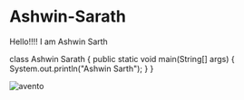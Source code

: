 # Ashwin-Sarath

Hello!!!! I am Ashwin Sarth

class Ashwin Sarath {
    public static void main(String[] args) {
        System.out.println("Ashwin Sarth"); 
    }
}



 ![avento](https://user-images.githubusercontent.com/58180507/126796342-1c64868a-1818-4d9d-8bd4-b4fccfc0ea2d.gif)
